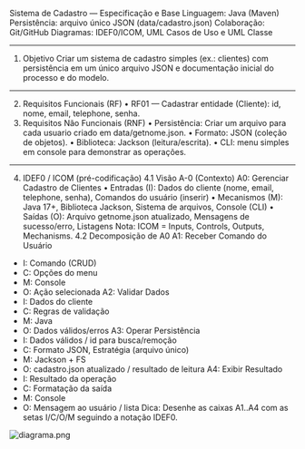 Sistema de Cadastro — Especificação e Base
Linguagem: Java (Maven)
Persistência: arquivo único JSON (data/cadastro.json)
Colaboração: Git/GitHub
Diagramas: IDEF0/ICOM, UML Casos de Uso e UML Classe
________________________________________
1) Objetivo
   Criar um sistema de cadastro simples (ex.: clientes) com persistência em um único arquivo JSON e documentação inicial do processo e do modelo.
________________________________________
2) Requisitos Funcionais (RF)
   •	RF01 — Cadastrar entidade (Cliente): id, nome, email, telephone, senha.
3) Requisitos Não Funcionais (RNF)
   •	Persistência: Criar um arquivo para cada  usuario   criado em data/getnome.json.
   •	Formato: JSON (coleção de objetos).
   •	Biblioteca: Jackson (leitura/escrita).
   •	CLI: menu simples em console para demonstrar as operações.
________________________________________
4) IDEF0 / ICOM (pré-codificação)
   4.1 Visão A-0 (Contexto)
   A0: Gerenciar Cadastro de Clientes
   •	Entradas (I): Dados do cliente (nome, email, telephone, senha), Comandos do usuário (inserir)
   •	Mecanismos (M): Java 17+, Biblioteca Jackson, Sistema de arquivos, Console (CLI)
   •	Saídas (O): Arquivo getnome.json atualizado, Mensagens de sucesso/erro, Listagens
   Nota: ICOM = Inputs, Controls, Outputs, Mechanisms.
   4.2 Decomposição de A0
   A1: Receber Comando do Usuário
- I: Comando (CRUD)
- C: Opções do menu
- M: Console
- O: Ação selecionada
  A2: Validar Dados
- I: Dados do cliente
- C: Regras de validação
- M: Java
- O: Dados válidos/erros
  A3: Operar Persistência
- I: Dados válidos / id para busca/remoção
- C: Formato JSON, Estratégia (arquivo único)
- M: Jackson + FS
- O: cadastro.json atualizado / resultado de leitura
  A4: Exibir Resultado
- I: Resultado da operação
- C: Formatação da saída
- M: Console
- O: Mensagem ao usuário / lista
  Dica: Desenhe as caixas A1..A4 com as setas I/C/O/M seguindo a notação IDEF0.

![diagrama.png](..%2F..%2F..%2Fdiagrama.png)